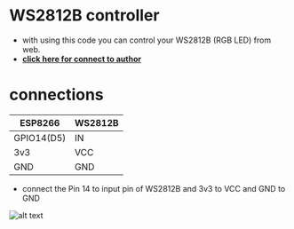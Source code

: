 # WS2812B controller
- with using this code you can control your WS2812B (RGB LED) from web.
- **[click here for connect to author](https://t.me/Soltan_Python)**

# connections
|ESP8266        |WS2812B    |
|---            | ---       |
|GPIO14(D5)     |IN         |
|3v3            |VCC        |
|GND            |GND        |

- connect the Pin 14 to input pin of WS2812B and 3v3 to VCC and GND to GND

![alt text](https://photos.google.com/photo/AF1QipNcJ1252apE7MjU93Lf3Tg2xHJlaKt2rvDlRcxD)
